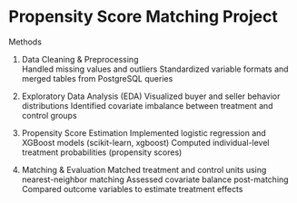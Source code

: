 # Propensity Score Matching Project 
Methods
1. Data Cleaning & Preprocessing  
Handled missing values and outliers
Standardized variable formats and merged tables from PostgreSQL queries

2. Exploratory Data Analysis (EDA)
Visualized buyer and seller behavior distributions
Identified covariate imbalance between treatment and control groups

3. Propensity Score Estimation
Implemented logistic regression and XGBoost models (scikit-learn, xgboost)
Computed individual-level treatment probabilities (propensity scores)

4. Matching & Evaluation
Matched treatment and control units using nearest-neighbor matching
Assessed covariate balance post-matching
Compared outcome variables to estimate treatment effects
